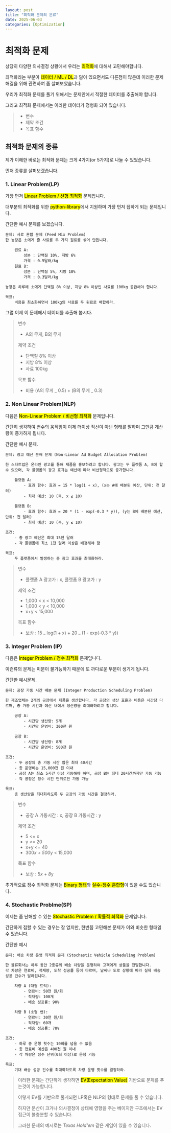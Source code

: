 ```yaml
---
layout: post
title: "최적화 문제의 분류"
date: 2025-06-03
categories: [Optimization]
---
```


# 최적화 문제

상당히 다양한 의사결정 상황에서 우리는 <mark>최적화</mark>에 대해서 고민해야합니다.

최적화라는 부분이 <mark>데이터 / ML / DL</mark>과 닮아 있으면서도 다른점이 많은데 이러한 문제 해결을 위해 관련하여 좀 살펴보았습니다.

우리가 최적화 문제를 풀기 위해서는 문제안에서 적절한 데이터를 추출해야 합니다.

그리고 최적화 문제에서는 이러한 데이터가 정형화 되어 있습니다.

> - 변수
> - 제약 조건
> - 목표 함수

## 최적화 문제의 종류

제가 이해한 바로는 최적화 문제는 크게 4가지(or 5가지)로 나눌 수 있었습니다.

먼저 종류를 살펴보겠습니다.

### 1. Linear Problem(LP)

가장 먼저 <mark>Linear Problem / 선형 최적화</mark> 문제입니다.

대부분의 최적화를 위한 <mark>python-library</mark>에서 지원하며 가장 먼저 접하게 되는 문제입니다.

간단한 예시 문제를 보겠습니다.

```plaintext
문제: 사료 혼합 문제 (Feed Mix Problem)
한 농장은 소에게 줄 사료를 두 가지 원료를 섞어 만듭니다.

    원료 A:
        성분 : 단백질 10%, 지방 6%
        가격 : 0.5달러/kg
    원료 B:
        성분 : 단백질 5%, 지방 10%
        가격 : 0.3달러/kg

농장은 하루에 소에게 단백질 8% 이상, 지방 8% 이상인 사료를 100kg 공급해야 합니다.

목표:
    비용을 최소화하면서 100kg의 사료를 두 원료로 배합하라.
```

그럼 이제 이 문제에서 데이터를 추출해 봅시다.

> 변수
>
> - A의 무게, B의 무게
>
> 제약 조건
>
> - 단백질 8% 이상
> - 지방 8% 이상
> - 사료 100kg
>
> 목표 함수
>
> - 비용 (A의 무게 _ 0.5) + (B의 무게 _ 0.3)

### 2. Non Linear Problem(NLP)

다음은 <mark>Non-Linear Problem / 비선형 최적화</mark> 문제입니다.

간단히 생각하여 변수의 움직임이 이제 더이상 직선이 아닌 형태를 말하며 그만큼 계산량이 증가하게 됩니다.

간단한 예시 문제.

```plaintext
문제: 광고 예산 분배 문제 (Non-Linear Ad Budget Allocation Problem)

한 스타트업은 온라인 광고를 통해 제품을 홍보하려고 합니다. 광고는 두 플랫폼 A, B에 할 수 있으며, 각 플랫폼의 광고 효과는 예산에 따라 비선형적으로 증가합니다.

    플랫폼 A:
        - 효과 함수: 효과 = 15 * log(1 + x), (x는 A에 배분된 예산, 단위: 천 달러)
        - 최대 예산: 10 (즉, x ≤ 10)

    플랫폼 B:
        - 효과 함수: 효과 = 20 * (1 - exp(-0.3 * y)), (y는 B에 배분된 예산, 단위: 천 달러)
        - 최대 예산: 10 (즉, y ≤ 10)

조건:
    - 총 광고 예산은 최대 15천 달러
    - 각 플랫폼에 최소 1천 달러 이상은 배정해야 함

목표:
    두 플랫폼에서 발생하는 총 광고 효과를 최대화하라.
```

> 변수
>
> - 플랫폼 A 광고가 : x, 플랫폼 B 광고가 : y
>
> 제약 조건
>
> - 1,000 < x < 10,000
> - 1,000 < y < 10,000
> - x+y < 15,000
>
> 목표 함수
>
> - 보상 : 15 _ log(1 + x) + 20 _ (1 - exp(-0.3 \* y))

### 3. Integer Problem (IP)

다음은 <mark>Integer Problem / 정수 최적화</mark> 문제입니다.

이런류의 문제는 미분이 불가능하기 때문에 또 까다로운 부분이 생기게 됩니다.

간단한 예시문제.

```plaintext
문제: 공장 가동 시간 배분 문제 (Integer Production Scheduling Problem)

한 제조업체는 2개의 공장에서 제품을 생산합니다. 각 공장의 생산 효율과 비용은 시간당 다르며, 총 가동 시간과 예산 내에서 생산량을 최대화하려고 합니다.

    공장 A:
        - 시간당 생산량: 5개
        - 시간당 운영비: 300천 원

    공장 B:
        - 시간당 생산량: 8개
        - 시간당 운영비: 500천 원

조건:
    - 두 공장의 총 가동 시간 합은 최대 40시간
    - 총 운영비는 15,000천 원 이내
    - 공장 A는 최소 5시간 이상 가동해야 하며, 공장 B는 최대 20시간까지만 가동 가능
    - 각 공장은 정수 시간 단위로만 가동 가능

목표:
    총 생산량을 최대화하도록 두 공장의 가동 시간을 결정하라.
```

> 변수
>
> - 공장 A 가동시간 : x, 공장 B 가동시간 : y
>
> 제약 조건
>
> - 5 <= x
> - y <= 20
> - x+y <= 40
> - 300*x + 500*y < 15,000
>
> 목표 함수
>
> - 보상 : 5*x + 8*y

추가적으로 정수 최적화 문제는 <mark>Binary 형태</mark>와 <mark>실수-정수 혼합형</mark>이 있을 수도 있습니다.

### 4. Stochastic Problme(SP)

이제는 좀 난해할 수 있는 <mark>Stochastic Problem / 확률적 최적화</mark> 문제입니다.

간단하게 접할 수 있는 경우는 잘 없지만, 한번쯤 고민해본 문제가 이와 비슷한 형태일 수 있습니다.

간단한 예시

```plaintext
문제: 배송 차량 운영 최적화 문제 (Stochastic Vehicle Scheduling Problem)

한 물류회사는 하루 동안 2종류의 배송 차량을 운행하여 고객에게 상품을 전달합니다.
각 차량은 연료비, 적재량, 도착 성공률 등이 다르며, 날씨나 도로 상황에 따라 실제 배송 성공 건수가 달라집니다.

    차량 A (대형 트럭):
        - 연료비: 50천 원/회
        - 적재량: 100개
        - 배송 성공률: 90%

    차량 B (소형 밴):
        - 연료비: 30천 원/회
        - 적재량: 60개
        - 배송 성공률: 70%

조건:
    - 하루 총 운행 횟수는 10회를 넘을 수 없음
    - 총 연료비 예산은 400천 원 이내
    - 각 차량은 정수 단위(0회 이상)로 운행 가능

목표:
    기대 배송 성공 건수를 최대화하도록 차량 운행 횟수를 결정하라.
```

> 이러한 문제는 간단하게 생각하면 <mark>EV(Expectation Value)</mark> 기반으로 문제를 푸는것이 가능합니다.
>
> 이렇게 EV를 기반으로 풀게되면 LP혹은 NLP의 형태로 문제를 풀 수 있습니다.
>
> 하지만 분산이 크거나 의사결정이 상태에 영향을 주는 베이지안 구조에서는 EV 접근이 불충분할 수 있습니다.
>
> 그러한 문제의 예시로는 _Texas Hold'em_ 같은 게임이 있을 수 있습니다.
